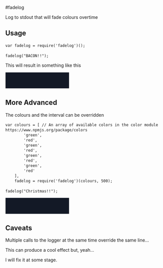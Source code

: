 #fadelog

Log to stdout that will fade colours overtime

## Usage

    var fadelog = require('fadelog')();

    fadelog("BACON!!");

This will result in something like this

![example](example.gif)


## More Advanced

The colours and the interval can be overridden


    var colours = [ // An array of available colors in the color module https://www.npmjs.org/package/colors
            'green',
            'red',
            'green',
            'red',
            'green',
            'red',
            'green',
            'red'
        ],
        fadelog = require('fadelog')(colours, 500);

    fadelog("Christmas!!");

![example](xmas.gif)


## Caveats

Multiple calls to the logger at the same time override the same line...

This can produce a cool effect but, yeah...

I will fix it at some stage.